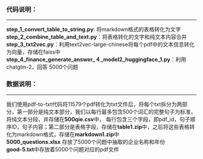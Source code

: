 ### 代码说明：
***
**step_1_convert_table_to_string.py**:  将markdown格式的表格转化为文字  
**step_2_combine_table_and_text.py**：将表格转化的文字和纯文本内容合并  
**step_3_txt2vec.py**：利用text2vec-large-chinese将每个pdf中的文本信息转化为向量，存储在faiss中  
**step_4_finance_generate_answer_４_model2_huggingface_1.py**：利用chatglm-2，回答 5000个问题
### 数据说明：
***
我们使用pdf-to-txt代码将11579个pdf转化为txt文件后，将每个txt拆分为两部分，第一部分是纯文本部分，我们以每行最多包含500个词汇的完整句子为标准，将纯文本分段，并存储在**500qie.csv**中， 每行包含三个字段，即pdf_id，句子顺序ID，句子内容；第二部分是表格字段，存储在**table1.zip**中，之后将这些表格转化为markdown格式，存储在**markdown1.zip**中  
**5000_questions.xlsx** 存放了5000个问题中抽取的企业名称和年份  
**good-5.txt**中存放着5000个问题对应的pdf文件